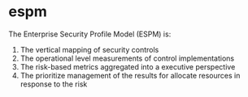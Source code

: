 # espm
The Enterprise Security Profile Model (ESPM) is:  
1. The vertical mapping of security controls
2. The operational level measurements of control implementations
3. The risk-based metrics aggregated into a executive perspective
4. The prioritize management of the results for allocate resources in response to the risk
